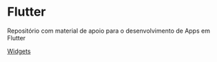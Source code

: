 # Flutter

Repositório com material de apoio para o desenvolvimento de Apps em Flutter

[Widgets](https://github.com/leofds/flutter/blob/master/widgets.md)
